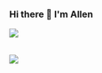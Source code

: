 ### Hi there 👋 I'm Allen 

<a href="https://github-readme-stats.vercel.app/api?username=allen-n&show_icons=true&theme=radical&count_private=true">
  <img align="center" src="https://github-readme-stats.vercel.app/api?username=allen-n&show_icons=true&theme=radical&count_private=true" />
</a>

<br/>
<br/>

![](https://komarev.com/ghpvc/?username=allen-n)

<!--
**allen-n/allen-n** is a ✨ _special_ ✨ repository because its `README.md` (this file) appears on your GitHub profile.

Here are some ideas to get you started:

- 🔭 I’m currently working on ...
- 🌱 I’m currently learning ...
- 👯 I’m looking to collaborate on ...
- 🤔 I’m looking for help with ...
- 💬 Ask me about ...
- 📫 How to reach me: ...
- 😄 Pronouns: ...
- ⚡ Fun fact: ...
-->
